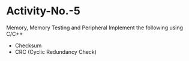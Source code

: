 # Activity-No.-5
Memory, Memory Testing and Peripheral
Implement the following using C/C++
- Checksum
- CRC (Cyclic Redundancy Check)
